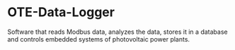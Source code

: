 # OTE-Data-Logger
Software that reads Modbus data, analyzes the data, stores it in a database and controls embedded systems of photovoltaic power plants.
